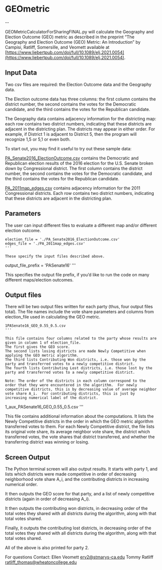 # GEOmetric

--

GEOMetricCalculatorForSharingFINAL.py will calculate the Geography and Election Outcome (GEO) metric as described in the preprint “The Geography and Election Outcome (GEO) Metric: An Introduction” by Campisi, Ratliff, Somersille, and Veomett available at [https://www.liebertpub.com/doi/full/10.1089/elj.2021.0054](https://www.liebertpub.com/doi/full/10.1089/elj.2021.0054). 

## Input Data

Two csv files are required: the Election Outcome data and the Geography data.  

The Election outcome data has three columns: the first column contains the district number, the second contains the votes for the Democratic candidate, and the third contains the votes for the Republican candidate.  

The Geography data contains adjacency information for the districting map: each row contains two district numbers, indicating that these districts are adjacent in the districting plan. The districts may appear in either order. For example, if District 1 is adjacent to District 5, then the program will recognize 1,5 or 5,1 or even both. 

To start out, you may find it useful to try out these sample data:

[PA_Senate2016_ElectionOutcome.csv](https://github.com/stem-redistricting/GEOmetric/blob/0cbbda53d721c06cca85a7a09f88ba265d81363e/PA_Senate2016_ElectionOutcome.csv) contains the Democratic and Republican election results of the 2016 election for the U.S. Senate broken down by Congressional district.  The first column contains the district number, the second contains the votes for the Democratic candidate, and the third contains the votes for the Republican candidate. 



[PA_2011map_edges.csv](https://github.com/stem-redistricting/GEOmetric/blob/0cbbda53d721c06cca85a7a09f88ba265d81363e/PA_2011map_edges.csv) contains adjacency information for the 2011 Congressional districts.  Each row contains two district numbers, indicating that these districts are adjacent in the districting plan. 


## Parameters
The user can input different files to evaluate a different map and/or different election outcome.

```
election_file = './PA_Senate2016_ElectionOutcome.csv'
edges_file = './PA_2011map_edges.csv'
'''

These specify the input files described above. 

```
output_file_prefix = 'PASenate16'
'''

This specifies the output file prefix, if you’d like to run the code on many different maps/election outcomes.


## Output files
There will be two output files written for each party (thus, four output files total). The file names include the vote share parameters and columns from election_file used in calculating the GEO metric. 

```
1PASenate16_GEO_0.55_0.5.csv
'''

This file contains four columns related to the party whose results are given in column 1 of election_file.  
The first gives the GEO score.
The second lists losing districts are made Newly Competitive when applying the GEO metric algorithm.
The third lists Contributing Won districts, i.e. those won by the party and transferred votes to a newly competitive district.
The fourth lists Contributing Lost districts, i.e. those lost by the party and transferred votes to a newly competitive district.

Note: The order of the districts in each column correspond to the order that they were encountered in the algorithm.  For newly competitive districts, this is by decreasing value of average neighbor vote share A_i.  For contributing districts, this is just by increasing numerical label of the district. 

```
1_aux_PASenate16_GEO_0.55_0.5.csv
'''

This file contains additional information about the computations. It lists the Newly Competitive districts in the order in which the GEO metric algorithm transferred votes to them. For each Newly Competitive district, the file lists its original vote share, its average neighbor vote share, the district which transferred votes, the vote shares that district transferred, and whether the transferring district was winning or losing. 


## Screen Output
The Python terminal screen will also output results.  It starts with party 1, and lists which districts were made competitive in order of decreasing neighborhood vote share A_i, and the contributing districts in increasing numerical order.

It then outputs the GEO score for that party, and a list of newly competitive districts (again in order of decreasing A_i).

It then outputs the contributing won districts, in decreasing order of the total votes they shared with all districts during the algorithm, along with that total votes shared.

Finally, it outputs the contributing lost districts, in decreasing order of the total votes they shared with all districts during the algorithm, along with that total votes shared.

All of the above is also printed for party 2.

For questions
Contact: 
Ellen Veomett erv2@stmarys-ca.edu 
Tommy Ratliff ratliff_thomas@wheatoncollege.edu 
